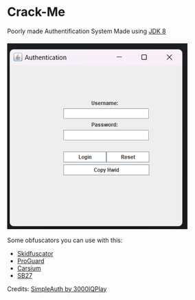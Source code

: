 # Crack-Me
Poorly made Authentification System
Made using [JDK 8](https://www.oracle.com/ro/java/technologies/javase/javase8-archive-downloads.html)
####

![img_1.png](src/assets/img_1.png)

Some obfuscators you can use with this:
 - [Skidfuscator](https://github.com/skidfuscatordev/skidfuscator-java-obfuscator)
 - [ProGuard](https://github.com/Guardsquare/proguard)
 - [Carsium](https://github.com/sim0n/Caesium)
 - [SB27](https://github.com/superblaubeere27/obfuscator)
   
Credits:
[SimpleAuth by 3000IQPlay](https://github.com/3000IQPlay/SimpleAuth)
